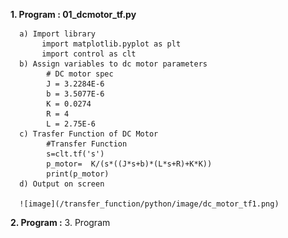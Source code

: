 **1. Program : 01_dcmotor_tf.py**

      a) Import library
           import matplotlib.pyplot as plt 
           import control as clt 
      b) Assign variables to dc motor parameters
            # DC motor spec
            J = 3.2284E-6
            b = 3.5077E-6
            K = 0.0274
            R = 4
            L = 2.75E-6
      c) Trasfer Function of DC Motor
            #Transfer Function
            s=clt.tf('s')
            p_motor=  K/(s*((J*s+b)*(L*s+R)+K*K))
            print(p_motor)
      d) Output on screen

      ![image](/transfer_function/python/image/dc_motor_tf1.png)


**2. Program :**
3. Program

